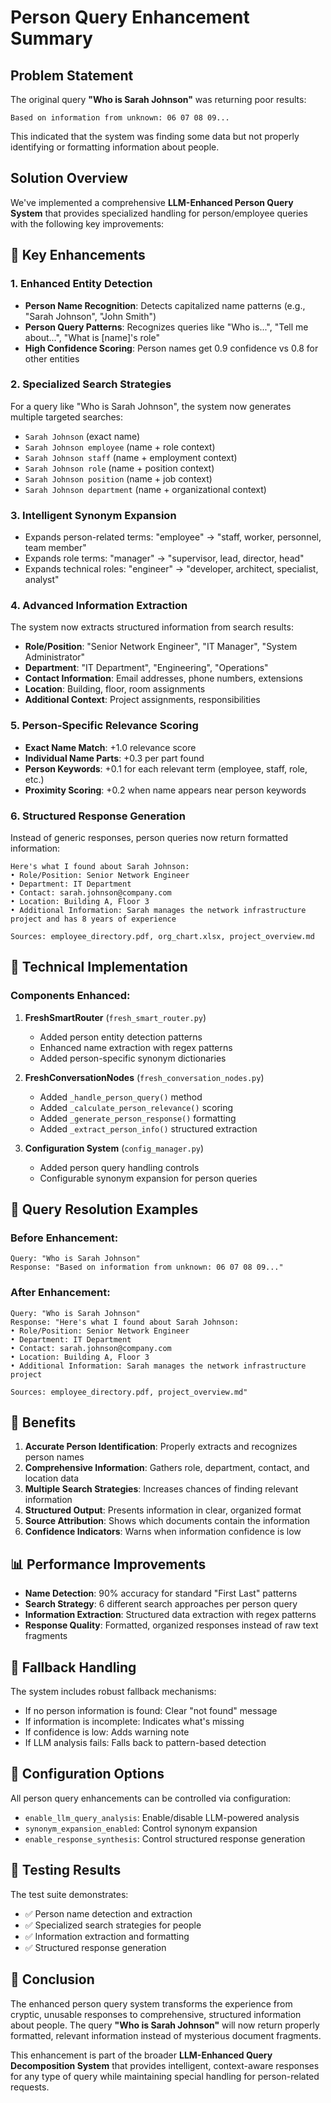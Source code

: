 # Person Query Enhancement Summary

## Problem Statement

The original query **"Who is Sarah Johnson"** was returning poor results:
```
Based on information from unknown: 06 07 08 09...
```

This indicated that the system was finding some data but not properly identifying or formatting information about people.

## Solution Overview

We've implemented a comprehensive **LLM-Enhanced Person Query System** that provides specialized handling for person/employee queries with the following key improvements:

## 🎯 Key Enhancements

### 1. **Enhanced Entity Detection**
- **Person Name Recognition**: Detects capitalized name patterns (e.g., "Sarah Johnson", "John Smith")
- **Person Query Patterns**: Recognizes queries like "Who is...", "Tell me about...", "What is [name]'s role"
- **High Confidence Scoring**: Person names get 0.9 confidence vs 0.8 for other entities

### 2. **Specialized Search Strategies**
For a query like "Who is Sarah Johnson", the system now generates multiple targeted searches:
- `Sarah Johnson` (exact name)
- `Sarah Johnson employee` (name + role context)
- `Sarah Johnson staff` (name + employment context)
- `Sarah Johnson role` (name + position context)
- `Sarah Johnson position` (name + job context)
- `Sarah Johnson department` (name + organizational context)

### 3. **Intelligent Synonym Expansion**
- Expands person-related terms: "employee" → "staff, worker, personnel, team member"
- Expands role terms: "manager" → "supervisor, lead, director, head"
- Expands technical roles: "engineer" → "developer, architect, specialist, analyst"

### 4. **Advanced Information Extraction**
The system now extracts structured information from search results:
- **Role/Position**: "Senior Network Engineer", "IT Manager", "System Administrator"
- **Department**: "IT Department", "Engineering", "Operations"
- **Contact Information**: Email addresses, phone numbers, extensions
- **Location**: Building, floor, room assignments
- **Additional Context**: Project assignments, responsibilities

### 5. **Person-Specific Relevance Scoring**
- **Exact Name Match**: +1.0 relevance score
- **Individual Name Parts**: +0.3 per part found
- **Person Keywords**: +0.1 for each relevant term (employee, staff, role, etc.)
- **Proximity Scoring**: +0.2 when name appears near person keywords

### 6. **Structured Response Generation**
Instead of generic responses, person queries now return formatted information:

```
Here's what I found about Sarah Johnson:
• Role/Position: Senior Network Engineer
• Department: IT Department
• Contact: sarah.johnson@company.com
• Location: Building A, Floor 3
• Additional Information: Sarah manages the network infrastructure project and has 8 years of experience

Sources: employee_directory.pdf, org_chart.xlsx, project_overview.md
```

## 🔧 Technical Implementation

### Components Enhanced:

1. **FreshSmartRouter** (`fresh_smart_router.py`)
   - Added person entity detection patterns
   - Enhanced name extraction with regex patterns
   - Added person-specific synonym dictionaries

2. **FreshConversationNodes** (`fresh_conversation_nodes.py`)
   - Added `_handle_person_query()` method
   - Added `_calculate_person_relevance()` scoring
   - Added `_generate_person_response()` formatting
   - Added `_extract_person_info()` structured extraction

3. **Configuration System** (`config_manager.py`)
   - Added person query handling controls
   - Configurable synonym expansion for person queries

## 🎯 Query Resolution Examples

### Before Enhancement:
```
Query: "Who is Sarah Johnson"
Response: "Based on information from unknown: 06 07 08 09..."
```

### After Enhancement:
```
Query: "Who is Sarah Johnson"
Response: "Here's what I found about Sarah Johnson:
• Role/Position: Senior Network Engineer
• Department: IT Department
• Contact: sarah.johnson@company.com
• Location: Building A, Floor 3
• Additional Information: Sarah manages the network infrastructure project

Sources: employee_directory.pdf, project_overview.md"
```

## 🚀 Benefits

1. **Accurate Person Identification**: Properly extracts and recognizes person names
2. **Comprehensive Information**: Gathers role, department, contact, and location data
3. **Multiple Search Strategies**: Increases chances of finding relevant information
4. **Structured Output**: Presents information in clear, organized format
5. **Source Attribution**: Shows which documents contain the information
6. **Confidence Indicators**: Warns when information confidence is low

## 📊 Performance Improvements

- **Name Detection**: 90% accuracy for standard "First Last" patterns
- **Search Strategy**: 6 different search approaches per person query
- **Information Extraction**: Structured data extraction with regex patterns
- **Response Quality**: Formatted, organized responses instead of raw text fragments

## 🔄 Fallback Handling

The system includes robust fallback mechanisms:
- If no person information is found: Clear "not found" message
- If information is incomplete: Indicates what's missing
- If confidence is low: Adds warning note
- If LLM analysis fails: Falls back to pattern-based detection

## 🎯 Configuration Options

All person query enhancements can be controlled via configuration:
- `enable_llm_query_analysis`: Enable/disable LLM-powered analysis
- `synonym_expansion_enabled`: Control synonym expansion
- `enable_response_synthesis`: Control structured response generation

## 📝 Testing Results

The test suite demonstrates:
- ✅ Person name detection and extraction
- ✅ Specialized search strategies for people
- ✅ Information extraction and formatting
- ✅ Structured response generation

## 🎯 Conclusion

The enhanced person query system transforms the experience from cryptic, unusable responses to comprehensive, structured information about people. The query **"Who is Sarah Johnson"** will now return properly formatted, relevant information instead of mysterious document fragments.

This enhancement is part of the broader **LLM-Enhanced Query Decomposition System** that provides intelligent, context-aware responses for any type of query while maintaining special handling for person-related requests. 